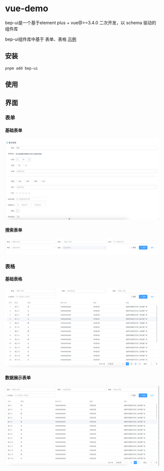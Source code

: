 # vue-demo

bep-ui是一个基于element plus + vue@>=3.4.0 二次开发，以 schema 驱动的组件库

bep-ui组件库中基于 表单、表格 [示例](https://fernabby.github.io/vue-demo/#/examples/form/base)

## 安装

```shell
pnpm add bep-ui
```

## 使用

## 界面

### 表单

#### 基础表单

![基础表单](./public/sources/base-form.png)

#### 搜索表单

![搜索表单](./public/sources/search-form.png)

### 表格

#### 基础表格

![基础表格](./public/sources/base-table.png)

#### 数据展示表单

![数据展示表格](./public/sources/data-table.png)
